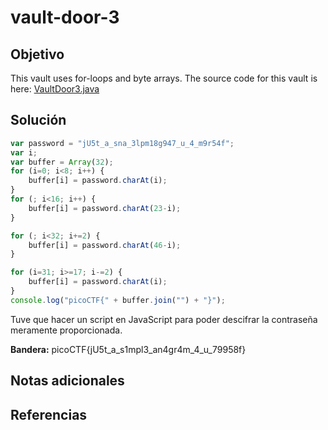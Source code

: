 # vault-door-3
## Objetivo

This vault uses for-loops and byte arrays. The source code for this vault is here: [VaultDoor3.java](https://jupiter.challenges.picoctf.org/static/943ea40e3f54fca6d2145fa7aadc5e09/VaultDoor3.java)
## Solución

```js
var password = "jU5t_a_sna_3lpm18g947_u_4_m9r54f";
var i;
var buffer = Array(32);
for (i=0; i<8; i++) {
	buffer[i] = password.charAt(i);
}
for (; i<16; i++) {
	buffer[i] = password.charAt(23-i);
}

for (; i<32; i+=2) {
	buffer[i] = password.charAt(46-i);
}

for (i=31; i>=17; i-=2) {
	buffer[i] = password.charAt(i);
}
console.log("picoCTF{" + buffer.join("") + "}");
```

Tuve que hacer un script en JavaScript para poder descifrar la contraseña meramente proporcionada.

**Bandera:** picoCTF{jU5t_a_s1mpl3_an4gr4m_4_u_79958f}
## Notas adicionales
## Referencias